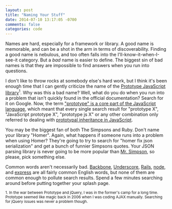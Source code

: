 ```yaml
---
layout: post
title: "Naming Your Stuff"
date: 2014-07-10 13:17:05 -0700
comments: false
categories: code
---
```


Names are hard, especially for a framework or library. A good name is memorable, and can be a shot in the arm in terms of discoverability. Finding a good name is nebulous, and too often falls into the I'll-know-it-when-I-see-it category. But a *bad* name is easier to define. The biggest sin of bad names is that they are impossible to find answers when you run into questions.

I don't like to throw rocks at somebody else's hard work, but I think it's been enough time that I can gently criticize the name of the [Prototype JavaScript library](http://prototypejs.org/)<sup>1</sup>. Why was this a bad name? Well, what do you do when you run into a problem that isn't quickly found in the official documentation? Search for it on Google. Now, the term ["prototype" is a core part of the JavaScript language](https://developer.mozilla.org/en-US/docs/Web/JavaScript/Reference/Global_Objects/Object/prototype), which meant that every single search result for "prototype X", "JavaScript prototype X", "prototype js X" or any other combination only referred to dealing with [prototypal inheritance in JavaScript](https://developer.mozilla.org/en-US/docs/Web/JavaScript/Guide/Inheritance_and_the_prototype_chain).

You may be the biggest fan of both The Simpsons and Ruby. Don't name your library "Homer". Again, what happens if someone runs into a problem when using Homer? They're going to try to search for "homer fix json serialization" and get a bunch of funnier Simpsons quotes. Your JSON parsing library is never going to be more popular than [Mr. Simpson](https://www.youtube.com/watch?v=khSIYmTzt6U), so please, pick something else.

Common words aren't necessarily bad. [Backbone](http://backbonejs.org/), [Underscore](http://underscorejs.org/), [Rails](http://rubyonrails.org/), [node](http://nodejs.org/), and [express](http://expressjs.com/) are all fairly common English words, but none of them are common enough to pollute search results. Spend a few minutes searching around before putting together your splash page.

<div class="footnotes">
<p><small>
1. In the war between Prototype and jQuery, I was in the former's camp for a long time. Prototype seemed like magic back in 2006 when I was coding AJAX manually. Searching for jQuery issues was never a problem though.
</small></p>
